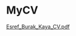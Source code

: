 # MyCV


[Esref_Burak_Kaya_CV.pdf](https://github.com/burakkayya/MyCV/files/10300434/Esref_Burak_Kaya_CV.pdf)
